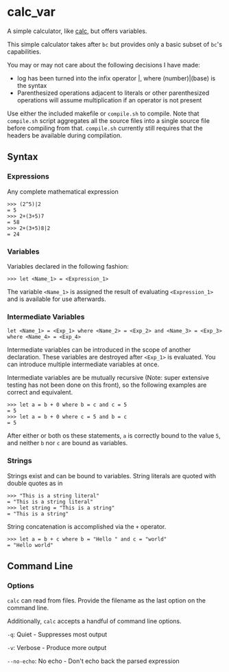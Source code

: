 # calc_var
A simple calculator, like [calc](https://github.com/946336/calc "The inferior version"), but offers variables.

This simple calculator takes after `bc` but provides only a basic subset of `bc`'s capabilities.

You may or may not care about the following decisions I have made:
<ul>
  <li>
    log has been turned into the infix operator |, where (number)|(base) is the syntax
  </li>
  <li>
    Parenthesized operations adjacent to literals or other parenthesized operations will assume multiplication if an operator is not
    present
  </li>
</ul>

Use either the included makefile or `compile.sh` to compile. Note that `compile.sh` script aggregates all the source files into a single source file before compiling from that. `compile.sh` currently still requires that the headers be available during compilation.

## Syntax

### Expressions
Any complete mathematical expression

    >>> (2^5)|2
    = 5
    >>> 2+(3+5)7
    = 58
    >>> 2+(3+5)8|2
    = 24

### Variables
Variables declared in the following fashion:

    >>> let <Name_1> = <Expression_1>

The variable `<Name_1>` is assigned the result of evaluating `<Expression_1>` and is available for use afterwards.

### Intermediate Variables
    let <Name_1> = <Exp_1> where <Name_2> = <Exp_2> and <Name_3> = <Exp_3> where <Name_4> = <Exp_4>

Intermediate variables can be introduced in the scope of another declaration. These variables are destroyed after `<Exp_1>` is evaluated. You can introduce multiple intermediate variables at once.

Intermediate variables are be mutually recursive (Note: super extensive testing has not been done on this front), so the following examples are correct and equivalent.

    >>> let a = b + 0 where b = c and c = 5
    = 5
    >>> let a = b + 0 where c = 5 and b = c
    = 5

After either or both os these statements, `a` is correctly bound to the value `5`, and neither `b` nor `c` are bound as variables.

### Strings
Strings exist and can be bound to variables. String literals are quoted with double quotes as in 

    >>> "This is a string literal"
    = "This is a string literal"
    >>> let string = "This is a string"
    = "This is a string"

String concatenation is accomplished via the `+` operator.

    >>> let a = b + c where b = "Hello " and c = "world"
    = "Hello world"

## Command Line
### Options
`calc` can read from files. Provide the filename as the last option on the command line.

Additionally, `calc` accepts a handful of command line options.

`-q`: Quiet - Suppresses most output

`-v`: Verbose - Produce more output

`--no-echo`: No echo - Don't echo back the parsed expression
